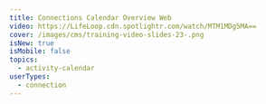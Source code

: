 ```yaml
---
title: Connections Calendar Overview Web
video: https://LifeLoop.cdn.spotlightr.com/watch/MTM1MDg5MA==
cover: /images/cms/training-video-slides-23-.png
isNew: true
isMobile: false
topics:
  - activity-calendar
userTypes:
  - connection
---
```

